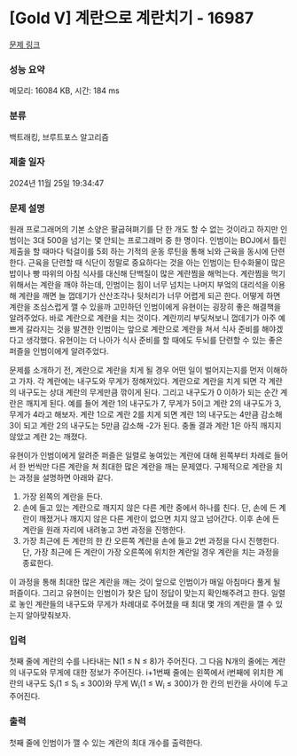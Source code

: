 # [Gold V] 계란으로 계란치기 - 16987 

[문제 링크](https://www.acmicpc.net/problem/16987) 

### 성능 요약

메모리: 16084 KB, 시간: 184 ms

### 분류

백트래킹, 브루트포스 알고리즘

### 제출 일자

2024년 11월 25일 19:34:47

### 문제 설명

<p>원래 프로그래머의 기본 소양은 팔굽혀펴기를 단 한 개도 할 수 없는 것이라고 하지만 인범이는 3대 500을 넘기는 몇 안되는 프로그래머 중 한 명이다. 인범이는 BOJ에서 틀린 제출을 할 때마다 턱걸이를 5회 하는 기적의 운동 루틴을 통해 뇌와 근육을 동시에 단련한다. 근육을 단련할 때 식단이 정말로 중요하다는 것을 아는 인범이는 탄수화물이 많은 밥이나 빵 따위의 아침 식사를 대신해 단백질이 많은 계란찜을 해먹는다. 계란찜을 먹기 위해서는 계란을 깨야 하는데, 인범이는 힘이 너무 넘치는 나머지 부엌의 대리석을 이용해 계란을 깨면 늘 껍데기가 산산조각나 뒷처리가 너무 어렵게 되곤 한다. 어떻게 하면 계란을 조심스럽게 깰 수 있을까 고민하던 인범이에게 유현이는 굉장히 좋은 해결책을 알려주었다. 바로 계란으로 계란을 치는 것이다. 계란끼리 부딪쳐보니 껍데기가 아주 예쁘게 갈라지는 것을 발견한 인범이는 앞으로 계란으로 계란을 쳐서 식사 준비를 해야겠다고 생각했다. 유현이는 더 나아가 식사 준비를 할 때에도 두뇌를 단련할 수 있는 좋은 퍼즐을 인범이에게 알려주었다.</p>

<p>문제를 소개하기 전, 계란으로 계란을 치게 될 경우 어떤 일이 벌어지는지를 먼저 이해하고 가자. 각 계란에는 내구도와 무게가 정해져있다. 계란으로 계란을 치게 되면 각 계란의 내구도는 상대 계란의 무게만큼 깎이게 된다. 그리고 내구도가 0 이하가 되는 순간 계란은 깨지게 된다. 예를 들어 계란 1의 내구도가 7, 무게가 5이고 계란 2의 내구도가 3, 무게가 4라고 해보자. 계란 1으로 계란 2를 치게 되면 계란 1의 내구도는 4만큼 감소해 3이 되고 계란 2의 내구도는 5만큼 감소해 -2가 된다. 충돌 결과 계란 1은 아직 깨지지 않았고 계란 2는 깨졌다.</p>

<p>유현이가 인범이에게 알려준 퍼즐은 일렬로 놓여있는 계란에 대해 왼쪽부터 차례로 들어서 한 번씩만 다른 계란을 쳐 최대한 많은 계란을 깨는 문제였다. 구체적으로 계란을 치는 과정을 설명하면 아래와 같다.</p>

<ol>
	<li>가장 왼쪽의 계란을 든다.</li>
	<li>손에 들고 있는 계란으로 깨지지 않은 다른 계란 중에서 하나를 친다. 단, 손에 든 계란이 깨졌거나 깨지지 않은 다른 계란이 없으면 치지 않고 넘어간다. 이후 손에 든 계란을 원래 자리에 내려놓고 3번 과정을 진행한다.</li>
	<li>가장 최근에 든 계란의 한 칸 오른쪽 계란을 손에 들고 2번 과정을 다시 진행한다. 단, 가장 최근에 든 계란이 가장 오른쪽에 위치한 계란일 경우 계란을 치는 과정을 종료한다.</li>
</ol>

<p>이 과정을 통해 최대한 많은 계란을 깨는 것이 앞으로 인범이가 매일 아침마다 풀게 될 퍼즐이다. 그리고 유현이는 인범이가 찾은 답이 정답이 맞는지 확인해주려고 한다. 일렬로 놓인 계란들의 내구도와 무게가 차례대로 주어졌을 때 최대 몇 개의 계란을 깰 수 있는지 알아맞춰보자.</p>

### 입력 

 <p>첫째 줄에 계란의 수를 나타내는 N(1 ≤ N ≤ 8)가 주어진다. 그 다음 N개의 줄에는 계란의 내구도와 무게에 대한 정보가 주어진다. i+1번째 줄에는 왼쪽에서 i번째에 위치한 계란의 내구도 S<sub>i</sub>(1 ≤ S<sub>i</sub> ≤ 300)와 무게 W<sub>i</sub>(1 ≤ W<sub>i</sub> ≤ 300)가 한 칸의 빈칸을 사이에 두고 주어진다.</p>

### 출력 

 <p>첫째 줄에 인범이가 깰 수 있는 계란의 최대 개수를 출력한다.</p>

